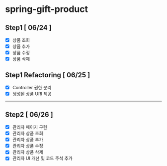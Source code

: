 # spring-gift-product

## Step1 [ 06/24 ]

- [x] 상품 조회
- [x] 상품 추가
- [x] 상품 수정
- [x] 상품 삭제

## Step1 Refactoring [ 06/25 ]

- [x] Controller 권한 분리
- [x] 생성된 상품 URI 제공

<hr>

## Step2 [ 06/26 ]

- [x] 관리자 페이지 구현
- [x] 관리자 상품 조회
- [x] 관리자 상품 추가
- [x] 관리자 상품 수정
- [x] 관리자 상품 삭제
- [x] 관리자 UI 개선 및 코드 주석 추가
